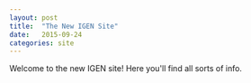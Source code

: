 ```yaml
---
layout: post
title:  "The New IGEN Site"
date:   2015-09-24
categories: site
---
```

Welcome to the new IGEN site! Here you'll find all sorts of info.